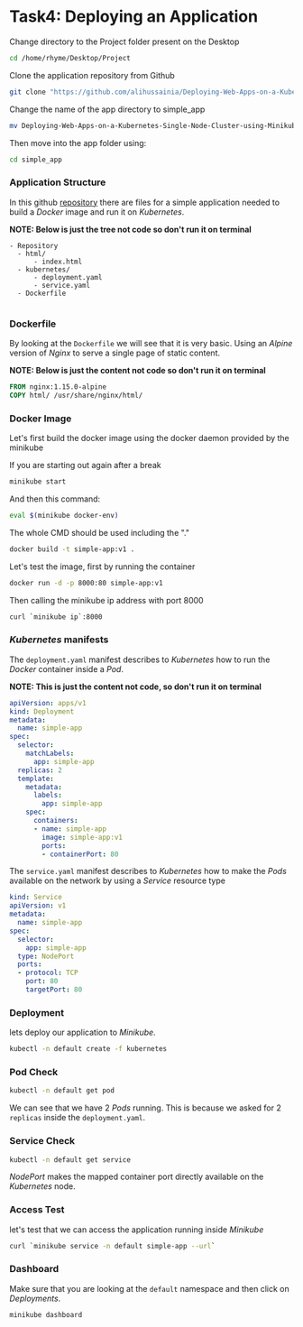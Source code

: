  # Task4: Deploying an Application

Change directory to the Project folder present on the Desktop

```bash
cd /home/rhyme/Desktop/Project
```

Clone the application repository from Github

```bash
git clone "https://github.com/alihussainia/Deploying-Web-Apps-on-a-Kubernetes-Single-Node-Cluster-using-Minikube.git"
```

Change the name of the app directory to simple_app

```bash
mv Deploying-Web-Apps-on-a-Kubernetes-Single-Node-Cluster-using-Minikube simple_app
```

Then move into the app folder using:

```bash
cd simple_app
```

### Application Structure

In this github [repository](https://github.com/alihussainia/Deploying-Web-Apps-on-a-Kubernetes-Single-Node-Cluster-using-Minikube) there are files for a simple application  needed to build a _Docker_ image and run it on _Kubernetes_.

**NOTE: Below is just the tree not code so don't run it on terminal**

```python3
- Repository
  - html/
      - index.html     
  - kubernetes/        
      - deployment.yaml
      - service.yaml 
  - Dockerfile 
      
```

### Dockerfile

By looking at the `Dockerfile` we will see that it is very basic.  Using an _Alpine_ version of _Nginx_ to serve a single page of static content.

**NOTE: Below is just the content not code so don't run it on terminal**


```dockerfile
FROM nginx:1.15.0-alpine
COPY html/ /usr/share/nginx/html/
```

### Docker Image

Let's first build the docker image using the docker daemon provided by the minikube

If you are starting out again after a break

```bash
minikube start
```

And then this command:

```bash
eval $(minikube docker-env)
```

The whole CMD should be used including the "."

```bash
docker build -t simple-app:v1 .
```

Let's test the image, first by running the container

```bash
docker run -d -p 8000:80 simple-app:v1
```

Then calling the minikube ip address with port 8000

```bash
curl `minikube ip`:8000
```

### _Kubernetes_ manifests

The `deployment.yaml` manifest describes to _Kubernetes_ how to run the _Docker_ container inside a _Pod_.

**NOTE: This is just the content not code, so don't run it on terminal**

```yaml
apiVersion: apps/v1 
kind: Deployment
metadata:
  name: simple-app
spec:
  selector:
    matchLabels:
      app: simple-app
  replicas: 2
  template:
    metadata:
      labels:
        app: simple-app
    spec:
      containers:
      - name: simple-app
        image: simple-app:v1
        ports:
        - containerPort: 80
```

The `service.yaml` manifest describes to _Kubernetes_ how to make the _Pods_ available on the network by using a _Service_ resource type

```yaml
kind: Service
apiVersion: v1
metadata:
  name: simple-app
spec:
  selector:
    app: simple-app
  type: NodePort
  ports:
  - protocol: TCP
    port: 80
    targetPort: 80
```

### Deployment

lets deploy our application to _Minikube_.

```bash
kubectl -n default create -f kubernetes
```

### Pod Check

```bash
kubectl -n default get pod
```

We can see that we have 2 _Pods_ running.  This is because we asked for 2 `replicas` inside the `deployment.yaml`.

### Service Check

```bash
kubectl -n default get service
```

_NodePort_ makes the mapped container port directly available on the _Kubernetes_ node.

### Access Test

let's test that we can access the application running inside _Minikube_

```bash
curl `minikube service -n default simple-app --url`
```

### Dashboard

Make sure that you are looking at the `default` namespace and then click on _Deployments_.

```bash
minikube dashboard
```
